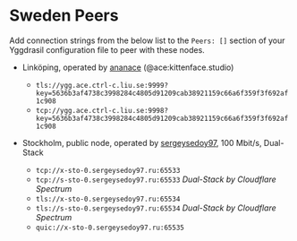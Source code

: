 # Sweden Peers

Add connection strings from the below list to the `Peers: []` section of your
Yggdrasil configuration file to peer with these nodes.

* Linköping, operated by [ananace](https://github.com/ananace) (@ace:kittenface.studio)
  * `tls://ygg.ace.ctrl-c.liu.se:9999?key=5636b3af4738c3998284c4805d91209cab38921159c66a6f359f3f692af1c908`
  * `tcp://ygg.ace.ctrl-c.liu.se:9998?key=5636b3af4738c3998284c4805d91209cab38921159c66a6f359f3f692af1c908`

* Stockholm, public node, operated by [sergeysedoy97](https://t.me/sergeysedoy97), 100 Mbit/s, Dual-Stack
  * `tcp://x-sto-0.sergeysedoy97.ru:65533`
  * `tcp://s-sto-0.sergeysedoy97.ru:65533` *Dual-Stack by Cloudflare Spectrum*
  * `tls://x-sto-0.sergeysedoy97.ru:65534`
  * `tls://s-sto-0.sergeysedoy97.ru:65534` *Dual-Stack by Cloudflare Spectrum*
  * `quic://x-sto-0.sergeysedoy97.ru:65535`
